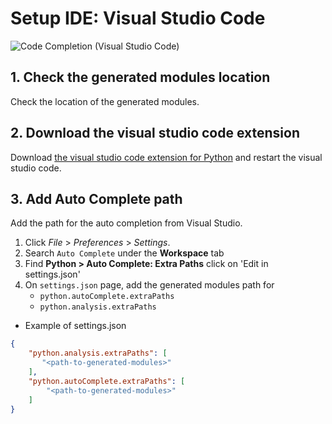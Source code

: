 # Setup IDE: Visual Studio Code

![Code Completion (Visual Studio Code)](images/code_completion_visual_studio_code.png)

## 1. Check the generated modules location

Check the location of the generated modules.  

## 2. Download the visual studio code extension

Download
[the visual studio code extension for Python](https://marketplace.visualstudio.com/items?itemName=ms-python.python)
and restart the visual studio code.

## 3. Add Auto Complete path

Add the path for the auto completion from Visual Studio.

1. Click *File* > *Preferences* > *Settings*.
2. Search `Auto Complete` under the **Workspace** tab
3. Find **Python > Auto Complete: Extra Paths** click on 'Edit in settings.json'
4. On `settings.json` page, add the generated modules path for
    * `python.autoComplete.extraPaths`
    * `python.analysis.extraPaths`

* Example of settings.json

```json
{
    "python.analysis.extraPaths": [
       "<path-to-generated-modules>"
    ],
    "python.autoComplete.extraPaths": [
        "<path-to-generated-modules>"
    ]
}
```
